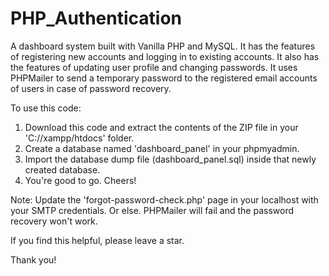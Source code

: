 # PHP_Authentication
A dashboard system built with Vanilla PHP and MySQL. It has the features of registering new accounts and logging in to existing accounts. It also has the features of updating user profile and changing passwords. It uses PHPMailer to send a temporary password to the registered email accounts of users in case of password recovery.

To use this code:
1. Download this code and extract the contents of the ZIP file in your 'C://xampp/htdocs' folder.
2. Create a database named 'dashboard_panel' in your phpmyadmin.
3. Import the database dump file (dashboard_panel.sql) inside that newly created database.
4. You're good to go. Cheers!

Note: Update the 'forgot-password-check.php' page in your localhost with your SMTP credentials. Or else. PHPMailer will fail and the password recovery won't work.

If you find this helpful, please leave a star.

Thank you!